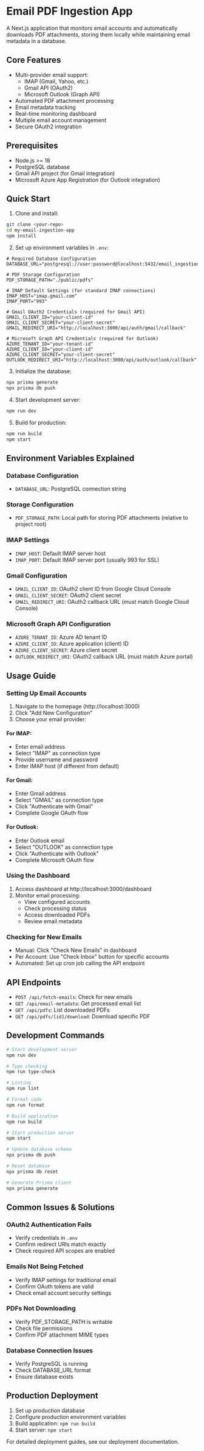 # Email PDF Ingestion App

A Next.js application that monitors email accounts and automatically downloads PDF attachments, storing them locally while maintaining email metadata in a database.

## Core Features

- Multi-provider email support:
  - IMAP (Gmail, Yahoo, etc.)
  - Gmail API (OAuth2)
  - Microsoft Outlook (Graph API)
- Automated PDF attachment processing
- Email metadata tracking
- Real-time monitoring dashboard
- Multiple email account management
- Secure OAuth2 integration

## Prerequisites

- Node.js >= 18
- PostgreSQL database
- Gmail API project (for Gmail integration)
- Microsoft Azure App Registration (for Outlook integration)

## Quick Start

1. Clone and install:
```bash
git clone <your-repo>
cd my-email-ingestion-app
npm install
```

2. Set up environment variables in `.env`:
```env
# Required Database Configuration
DATABASE_URL="postgresql://user:password@localhost:5432/email_ingestion"

# PDF Storage Configuration
PDF_STORAGE_PATH="./public/pdfs"

# IMAP Default Settings (for standard IMAP connections)
IMAP_HOST="imap.gmail.com"
IMAP_PORT="993"

# Gmail OAuth2 Credentials (required for Gmail API)
GMAIL_CLIENT_ID="your-client-id"
GMAIL_CLIENT_SECRET="your-client-secret"
GMAIL_REDIRECT_URI="http://localhost:3000/api/auth/gmail/callback"

# Microsoft Graph API Credentials (required for Outlook)
AZURE_TENANT_ID="your-tenant-id"
AZURE_CLIENT_ID="your-client-id"
AZURE_CLIENT_SECRET="your-client-secret"
OUTLOOK_REDIRECT_URI="http://localhost:3000/api/auth/outlook/callback"
```

3. Initialize the database:
```bash
npx prisma generate
npx prisma db push
```

4. Start development server:
```bash
npm run dev
```

5. Build for production:
```bash
npm run build
npm start
```

## Environment Variables Explained

### Database Configuration
- `DATABASE_URL`: PostgreSQL connection string

### Storage Configuration
- `PDF_STORAGE_PATH`: Local path for storing PDF attachments (relative to project root)

### IMAP Settings
- `IMAP_HOST`: Default IMAP server host
- `IMAP_PORT`: Default IMAP server port (usually 993 for SSL)

### Gmail Configuration
- `GMAIL_CLIENT_ID`: OAuth2 client ID from Google Cloud Console
- `GMAIL_CLIENT_SECRET`: OAuth2 client secret
- `GMAIL_REDIRECT_URI`: OAuth2 callback URL (must match Google Cloud Console)

### Microsoft Graph API Configuration
- `AZURE_TENANT_ID`: Azure AD tenant ID
- `AZURE_CLIENT_ID`: Azure application (client) ID
- `AZURE_CLIENT_SECRET`: Azure client secret
- `OUTLOOK_REDIRECT_URI`: OAuth2 callback URL (must match Azure portal)

## Usage Guide

### Setting Up Email Accounts

1. Navigate to the homepage (http://localhost:3000)
2. Click "Add New Configuration"
3. Choose your email provider:

#### For IMAP:
- Enter email address
- Select "IMAP" as connection type
- Provide username and password
- Enter IMAP host (if different from default)

#### For Gmail:
- Enter Gmail address
- Select "GMAIL" as connection type
- Click "Authenticate with Gmail"
- Complete Google OAuth flow

#### For Outlook:
- Enter Outlook email
- Select "OUTLOOK" as connection type
- Click "Authenticate with Outlook"
- Complete Microsoft OAuth flow

### Using the Dashboard

1. Access dashboard at http://localhost:3000/dashboard
2. Monitor email processing:
   - View configured accounts
   - Check processing status
   - Access downloaded PDFs
   - Review email metadata

### Checking for New Emails

- Manual: Click "Check New Emails" in dashboard
- Per Account: Use "Check Inbox" button for specific accounts
- Automated: Set up cron job calling the API endpoint

## API Endpoints

- `POST /api/fetch-emails`: Check for new emails
- `GET /api/email-metadata`: Get processed email list
- `GET /api/pdfs`: List downloaded PDFs
- `GET /api/pdfs/[id]/download`: Download specific PDF

## Development Commands

```bash
# Start development server
npm run dev

# Type checking
npm run type-check

# Linting
npm run lint

# Format code
npm run format

# Build application
npm run build

# Start production server
npm start

# Update database schema
npx prisma db push

# Reset database
npx prisma db reset

# Generate Prisma client
npx prisma generate
```

## Common Issues & Solutions

### OAuth2 Authentication Fails
- Verify credentials in `.env`
- Confirm redirect URIs match exactly
- Check required API scopes are enabled

### Emails Not Being Fetched
- Verify IMAP settings for traditional email
- Confirm OAuth tokens are valid
- Check email account security settings

### PDFs Not Downloading
- Verify PDF_STORAGE_PATH is writable
- Check file permissions
- Confirm PDF attachment MIME types

### Database Connection Issues
- Verify PostgreSQL is running
- Check DATABASE_URL format
- Ensure database exists

## Production Deployment

1. Set up production database
2. Configure production environment variables
3. Build application: `npm run build`
4. Start server: `npm start`

For detailed deployment guides, see our deployment documentation.
